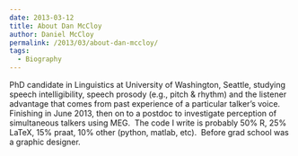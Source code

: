 ```yaml
---
date: 2013-03-12
title: About Dan McCloy
author: Daniel McCloy
permalink: /2013/03/about-dan-mccloy/
tags:
  - Biography
---
```

PhD candidate in Linguistics at University of Washington, Seattle, studying speech intelligibility, speech prosody (e.g., pitch & rhythm) and the listener advantage that comes from past experience of a particular talker&#8217;s voice.  Finishing in June 2013, then on to a postdoc to investigate perception of simultaneous talkers using MEG.  The code I write is probably 50% R, 25% LaTeX, 15% praat, 10% other (python, matlab, etc).  Before grad school was a graphic designer.
